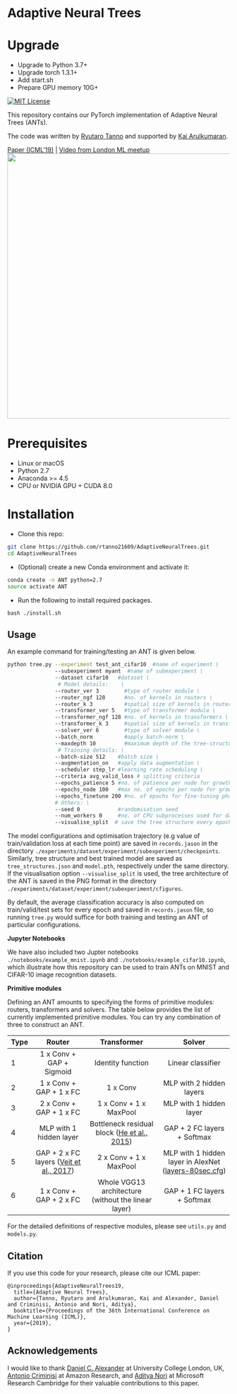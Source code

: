 # Adaptive Neural Trees

# Upgrade
  - Upgrade to Python 3.7+
  - Upgrade torch 1.3.1+
  - Add start.sh 
  - Prepare GPU memory 10G+

[![MIT License](https://img.shields.io/badge/license-MIT-blue.svg)](LICENSE.md)

This repository contains our PyTorch implementation of Adaptive Neural Trees (ANTs).

The code was written by [Ryutaro Tanno](https://rt416.github.io/) and 
supported by [Kai Arulkumaran](http://kaixhin.com). 

[Paper (ICML'19)](http://proceedings.mlr.press/v97/tanno19a.html) | [Video from London ML meetup](https://www.youtube.com/watch?v=v0bv0HTboOg&t=376s)
<img src='images/cover.png' width="600px"/>


# Prerequisites
- Linux or macOS
- Python 2.7
- Anaconda >= 4.5 
- CPU or NVIDIA GPU + CUDA 8.0 

# Installation

- Clone this repo:
```bash
git clone https://github.com/rtanno21609/AdaptiveNeuralTrees.git
cd AdaptiveNeuralTrees
```
- (Optional) create a new Conda environment and activate it:
```bash
conda create -n ANT python=2.7
source activate ANT
```
- Run the following to install required packages.
``` 
bash ./install.sh
```

## Usage

An example command for training/testing an ANT is given below.

```bash
python tree.py --experiment test_ant_cifar10  #name of experiment \
               --subexperiment myant  #name of subexperiment \
               --dataset cifar10   #dataset \
                # Model details:    \
               --router_ver 3        #type of router module \
               --router_ngf 128      #no. of kernels in routers \
               --router_k 3          #spatial size of kernels in routers \
               --transformer_ver 5   #type of transformer module \
               --transformer_ngf 128 #no. of kernels in transformers \
               --transformer_k 3     #spatial size of kernels in transformers \
               --solver_ver 6        #type of solver module \
               --batch_norm          #apply batch-norm \
               --maxdepth 10         #maximum depth of the tree-structure \
                # Training details: \
               --batch-size 512    #batch size \
               --augmentation_on   #apply data augmentation \
               --scheduler step_lr #learning rate scheduling \
               --criteria avg_valid_loss # splitting criteria
               --epochs_patience 5 #no. of patience per node for growth phase \
               --epochs_node 100   #max no. of epochs per node for growth phase \
               --epochs_finetune 200 #no. of epochs for fine-tuning phase \
               # Others: \
               --seed 0            #randomisation seed
               --num_workers 0     #no. of CPU subprocesses used for data loading \
               --visualise_split  # save the tree structure every epoch \
```
The model configurations and optimisation trajectory (e.g value of
train/validation loss at each time point) are saved in `records.jason` in the 
directory `./experiments/dataset/experiment/subexperiment/checkpoints`. Similarly,
tree structure and best trained model are saved as `tree_structures.json`
and `model.pth`, respectively under the same directory. If the visualisation option 
`--visualise_split` is used, the tree architecture of the ANT is saved in the PNG
format in the directory `./experiments/dataset/experiment/subexperiment/cfigures`.

By default, the average classification accuracy is also computed
on train/valid/test sets for every epoch and saved in `records.jason` file, so
running `tree.py` would suffice for both training and testing an ANT of particular 
configurations. 

**Jupyter Notebooks**

We have also included two Jupter notebooks `./notebooks/example_mnist.ipynb`
and `./notebooks/example_cifar10.ipynb`, which illustrate how this repository 
can be used to train ANTs on MNIST and CIFAR-10 image recognition datasets. 


**Primitive modules**

Defining an ANT amounts to specifying the forms of primitive modules: routers,
transformers and solvers. The table below provides the list of currently implemented
primitive modules. You can try any combination of three
to construct an ANT. 

| Type | Router | Transformer  | Solver |
| ------------- |:-------------:  | :-----------:|:-----:|
| 1     | 1 x Conv + GAP + Sigmoid | Identity function | Linear classifier  |
| 2     | 1 x Conv + GAP + 1 x FC   | 1 x Conv | MLP with 2 hidden layers  |
| 3     | 2 x Conv + GAP + 1 x FC   | 1 x Conv + 1 x MaxPool | MLP with 1 hidden layer |
| 4     | MLP with 1 hidden layer   | Bottleneck residual block ([He et al., 2015](https://arxiv.org/abs/1512.03385)) | GAP + 2 FC layers + Softmax |
| 5     | GAP + 2 x FC layers ([Veit et al., 2017](https://arxiv.org/abs/1711.11503)) | 2 x Conv + 1 x MaxPool | MLP with 1 hidden layer in AlexNet ([layers-80sec.cfg](https://github.com/BVLC/caffe/blob/master/examples/mnist/lenet.prototxt))    |
| 6     | 1 x Conv +  GAP + 2 x FC | Whole VGG13 architecture (without the linear layer) | GAP + 1 FC layers + Softmax  |

For the detailed definitions of respective modules, please see `utils.py` and 
`models.py`. 

## Citation
If you use this code for your research, please cite our ICML paper:
```
@inproceedings{AdaptiveNeuralTrees19,
  title={Adaptive Neural Trees},
  author={Tanno, Ryutaro and Arulkumaran, Kai and Alexander, Daniel and Criminisi, Antonio and Nori, Aditya},
  booktitle={Proceedings of the 36th International Conference on Machine Learning (ICML)},
  year={2019},
}
```

## Acknowledgements
I would like to thank
[Daniel C. Alexander](http://www0.cs.ucl.ac.uk/staff/d.alexander/) at University College London, UK, 
[Antonio Criminisi](https://scholar.google.co.uk/citations?user=YHmzvmMAAAAJ&hl=en/) at Amazon Research, 
and [Aditya Nori](https://www.microsoft.com/en-us/research/people/adityan/) at Microsoft Research Cambridge
for their valuable contributions to this paper. 





